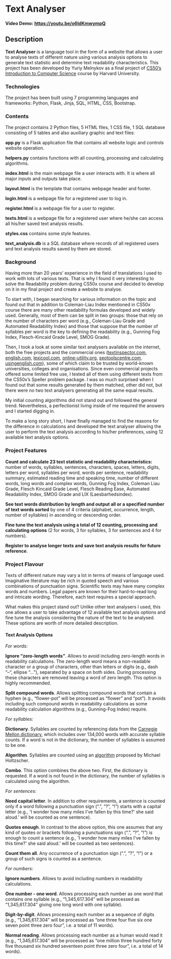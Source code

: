 # Text Analyser
#### Video Demo:  <https://youtu.be/o6IdKmwympQ>

## Description

**Text Analyser** is a language tool in the form of a website that allows a user to analyse texts of different nature using various analysis options to generate text statistic and determine text readability characteristics.
This project has been developed by Yuriy Melnykov as a final project of [CS50’s Introduction to Computer Science]( https://learning.edx.org/course/course-v1:HarvardX+CS50+X/home) course by Harvard University.

### Technologies
The project has been built using 7 programming languages and frameworks: Python, Flask, Jinja, SQL, HTML, CSS, Bootstrap.

### Contents
The project contains 2 Python files, 5 HTML files, 1 CSS file, 1 SQL database consisting of 5 tables and also auxiliary graphic and text files:

**app.py**
is a Flask application file that contains all website logic and controls website operation.

**helpers.py**
contains functions with all counting, processing and calculating algorithms.

**index.html**
is the main webpage file a user interacts with. It is where all major inputs and outputs take place.

**layout.html**
is the template that contains webpage header and footer.

**login.html**
is a webpage file for a registered user to log in.

**register.html**
is a webpage file for a user to register.

**texts.html**
is a webpage file for a registered user where he/she can access all his/her saved text analysis results.

**styles.css**
contains some style features.

**text_analysis.db**
is a SQL database where records of all registered users and text analysis results saved by them are stored.

### Background
Having more than 20 years’ experience in the field of translations I used to work with lots of various texts. That is why I found it very interesting to solve the Readability problem during CS50x course and decided to develop on it in my final project and create a website to analyse.

To start with, I began searching for various information on the topic and found out that in addition to Coleman-Liau Index mentioned in CS50x course there are many other readability formulas developed and widely used. Generally, most of them can be split in two groups: those that rely on the number of characters per word (e.g., Coleman-Liau Grade and Automated Readability Index) and those that suppose that the number of syllables per word is the key to defining the readability (e.g., Gunning Fog Index, Flesch-Kincaid Grade Level, SMOG Grade).

Then, I took a look at some similar text analysers available on the internet, both the free projects and the commercial ones ([textinspector.com]( https://textinspector.com/workflow), [english.com]( https://www.english.com/gse/teacher-toolkit/user/textanalyzer), [lexicool.com]( https://www.lexicool.com/text_analyzer.asp), [online-utility.org]( https://www.online-utility.org/text/analyzer.jsp), [seotoolscentre.com]( https://seotoolscentre.com/online-sentence-counter), [ usingenglish.com]( https://www.usingenglish.com/members/text-analysis/)), some of which claim to be trusted by world-known universities, colleges and organisations. Since even commercial projects offered some limited free use, I tested all of them using different texts from the CS50x’s Speller problem package. I was so much surprised when I found out that some results generated by them matched, other did not, but there were no two text analysers generating all the same equal results.

My initial counting algorithms did not stand out and followed the general trend. Nevertheless, a perfectionist living inside of me required the answers and I started digging in.

To make a long story short, I have finally managed to find the reasons for the difference in calculations and developed the text analyser allowing the user to perform the text analysis according to his/her preferences, using 12 available text analysis options.

### Project Features
**Count and calculate 23 text statistic and readability characteristics:** number of words, syllables, sentences, characters, spaces, letters, digits, letters per word, syllables per word, words per sentence, readability summary, estimated reading time and speaking time, number of different words, long words and complex words, Gunning Fog Index, Coleman Liau Grade, Flesch Kincaid Grade Level, Flesch Reading Ease, Automated Readability Index, SMOG Grade and LIX (Laesbarhedsindex).

**See text words distribution by length and output all or a specified number of text words sorted** by one of 4 criteria (alphabet, occurrence, length, number of syllables) in ascending or descending order.

**Fine tune the text analysis using a total of 12 counting, processing and calculating options** (2 for words, 3 for syllables, 3 for sentences and 4 for numbers).

**Register to analyse longer texts and save text analysis results for future reference**.

### Project Flavour
Texts of different nature may vary a lot in terms of means of language used. Imaginative literature may be rich in quoted speech and various combinations of punctuation signs. Scientific texts may have many complex words and numbers. Legal papers are known for their hard-to-read long and intricate wording. Therefore, each text requires a special approach.

What makes this project stand out? Unlike other text analysers I used, this one allows a user to take advantage of 12 available text analysis options and fine tune the analysis considering the nature of the text to be analysed. These options are worth of more detailed description.

#### Text Analysis Options
*For words:*

**Ignore “zero-length words”**.
Allows to avoid including zero-length words in readability calculations. The zero-length word means a non-readable character or a group of characters, other than letters or digits (e.g., dash “–“, ellipse “…”), separated by a space on both sides. During processing these characters are removed leaving a word of zero length. This option is highly recommended.

**Split compound words**.
Allows splitting compound words that contain a hyphen (e.g., “flower-pot” will be processed as “flower” and “pot”). It avoids including such compound words in readability calculations as some readability calculation algorithms (e.g., Gunning-Fog Index) require.

*For syllables:*

**Dictionary**.
Syllables are counted by referencing data from the [Carnegie Mellon dictionary](http://www.speech.cs.cmu.edu/cgi-bin/cmudict), which includes over 134,000 words with accurate syllable counts. If a word is not in the dictionary, the number of syllables is assumed to be one.

**Algorithm**.
Syllables are counted using an [algorithm](https://medium.com/@mholtzscher/programmatically-counting-syllables-ca760435fab4) proposed by Michael Holtzscher.

**Combo**.
This option combines the above two. First, the dictionary is requested. If a word is not found in the dictionary, the number of syllables is calculated using the algorithm.

*For sentences:*

**Need capital letter**.
In addition to other requirements, a sentence is counted only if a word following a punctuation sign (“.”, “?”, “!”) starts with a capital letter (e.g., 'I wonder how many miles I've fallen by this time?' she said aloud.’ will be counted as one sentence).

**Quotes enough**.
In contrast to the above option, this one assumes that any kind of quotes or brackets following a punctuations sign (“.”, “?”, “!”) is enough to count a sentence (e.g., 'I wonder how many miles I've fallen by this time?' she said aloud.’ will be counted as two sentences).

**Count them all**.
Any occurrence of a punctuation sign (“.”, “?”, “!”) or a group of such signs is counted as a sentence.

*For numbers:*

**Ignore numbers**.
Allows to avoid including numbers in readability calculations.

**One number - one word**.
Allows processing each number as one word that contains one syllable (e.g., “1,345,617.304” will be processed as “1,345,617.304” giving one long word with one syllable).

**Digit-by-digit**.
Allows processing each number as a sequence of digits (e.g., “1,345,617.304” will be processed as “one three four five six one seven point three zero four”, i.e. a total of 11 words).

**Normal reading**.
Allows processing each number as a human would read it (e.g., “1,345,617.304” will be processed as “one million three hundred forty five thousand six hundred seventeen point three zero four”, i.e. a total of 14 words).



